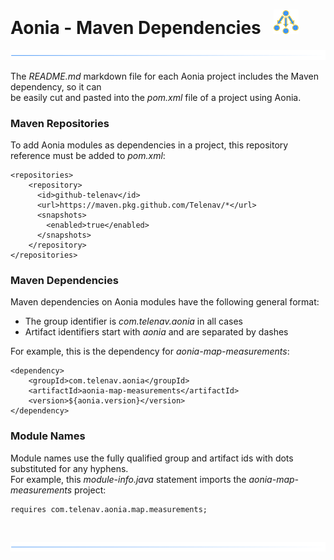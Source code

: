# Aonia - Maven Dependencies &nbsp; ![](../images/dependencies-40.png)

![](../images/horizontal-line.png)

The *README.md* markdown file for each Aonia project includes the Maven dependency, so it can  
be easily cut and pasted into the *pom.xml* file of a project using Aonia.

### Maven Repositories

To add Aonia modules as dependencies in a project, this repository reference must be added to *pom.xml*:

    <repositories>
        <repository>
          <id>github-telenav</id>
          <url>https://maven.pkg.github.com/Telenav/*</url>
          <snapshots>
            <enabled>true</enabled>
          </snapshots>
        </repository>
    </repositories>

### Maven Dependencies

Maven dependencies on Aonia modules have the following general format:

- The group identifier is *com.telenav.aonia* in all cases
- Artifact identifiers start with *aonia* and are separated by dashes

For example, this is the dependency for *aonia-map-measurements*:

    <dependency>
        <groupId>com.telenav.aonia</groupId>
        <artifactId>aonia-map-measurements</artifactId>
        <version>${aonia.version}</version>
    </dependency>

### Module Names

Module names use the fully qualified group and artifact ids with dots substituted for any hyphens.  
For example, this *module-info.java* statement imports the *aonia-map-measurements* project:

    requires com.telenav.aonia.map.measurements;

<br/> 

![](../images/horizontal-line.png)
